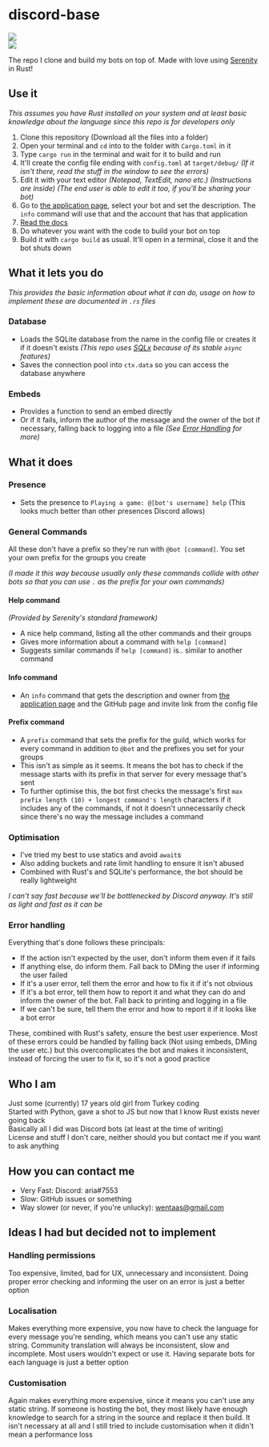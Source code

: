 # discord-base
[![](https://img.shields.io/static/v1?color=f48fb1&labelColor=f48fb1&label=discord&message=join&logo=discord&logoColor=ffffff&style=for-the-badge)](https://discord.gg/u6NyRUnNED)  
[![](https://img.shields.io/static/v1?color=f48fb1&labelColor=f48fb1&label=docs‎‎‎‎‎‎‎‎‎‎‎&message=read&logo=rust&style=for-the-badge)](https://aria-7553.github.io/discord-base/discord_base)

The repo I clone and build my bots on top of. Made with love using [Serenity](https://github.com/serenity-rs/serenity) in Rust!

## Use it
*This assumes you have Rust installed on your system and at least basic knowledge about the language since this repo is for developers only*
1. Clone this repository (Download all the files into a folder)
2. Open your terminal and `cd` into to the folder with `Cargo.toml` in it
3. Type `cargo run` in the terminal and wait for it to build and run
4. It'll create the config file ending with `config.toml` at `target/debug/` *(If it isn't there, read the stuff in the window to see the errors)*
5. Edit it with your text editor *(Notepad, TextEdit, nano etc.)* *(Instructions are inside)* *(The end user is able to edit it too, if you'll be sharing your bot)*
6. Go to [the application page](https://discord.com/developers/applications), select your bot and set the description. The `info` command will use that and the account that has that application
7. [Read the docs](https://aria-7553.github.io/discord-base/discord_base/)
8. Do whatever you want with the code to build your bot on top
9. Build it with `cargo build` as usual. It'll open in a terminal, close it and the bot shuts down

## What it lets you do
*This provides the basic information about what it can do, usage on how to implement these are documented in `.rs` files*
### Database
- Loads the SQLite database from the name in the config file or creates it if it doesn't exists *(This repo uses [SQLx](https://github.com/launchbadge/sqlx) because of its stable `async` features)*
- Saves the connection pool into `ctx.data` so you can access the database anywhere
### Embeds
- Provides a function to send an embed directly
- Or if it fails, inform the author of the message and the owner of the bot if necessary, falling back to logging into a file *(See [Error Handling](#error-handling) for more)*

## What it does

### Presence
- Sets the presence to `Playing a game: @[bot's username] help` (This looks much better than other presences Discord allows)

### General Commands
All these don't have a prefix so they're run with `@bot [command]`. You set your own prefix for the groups you create

*(I made it this way because usually only these commands collide with other bots so that you can use `.` as the prefix for your own commands)*

#### Help command

*(Provided by Serenity's standard framework)*

- A nice help command, listing all the other commands and their groups
- Gives more information about a command with `help [command]`
- Suggests similar commands if `help [command]` is.. similar to another command

#### Info command
- An `info` command that gets the description and owner from [the application page](https://discord.com/developers/applications) and the GitHub page and invite link from the config file

#### Prefix command
- A `prefix` command that sets the prefix for the guild, which works for every command in addition to `@bot` and the prefixes you set for your groups
- This isn't as simple as it seems. It means the bot has to check if the message starts with its prefix in that server for every message that's sent
- To further optimise this, the bot first checks the message's first `max prefix length (10) + longest command's length` characters if it includes any of the commands, if not it doesn't unnecessarily check since there's no way the message includes a command

### Optimisation
- I've tried my best to use statics and avoid `await`s
- Also adding buckets and rate limit handling to ensure it isn't abused
- Combined with Rust's and SQLite's performance, the bot should be really lightweight

*I can't say fast because we'll be bottlenecked by Discord anyway. It's still as light and fast as it can be*

### Error handling
Everything that's done follows these principals:
- If the action isn't expected by the user, don't inform them even if it fails
- If anything else, do inform them. Fall back to DMing the user if informing the user failed
- If it's a user error, tell them the error and how to fix it if it's not obvious
- If it's a bot error, tell them how to report it and what they can do and inform the owner of the bot. Fall back to printing and logging in a file
- If we can't be sure, tell them the error and how to report it if it looks like a bot error  

These, combined with Rust's safety, ensure the best user experience. Most of these errors could be handled by falling back (Not using embeds, DMing the user etc.) but this overcomplicates the bot and makes it inconsistent, instead of forcing the user to fix it, so it's not a good practice

## Who I am
Just some (currently) 17 years old girl from Turkey coding  
Started with Python, gave a shot to JS but now that I know Rust exists never going back  
Basically all I did was Discord bots (at least at the time of writing)  
License and stuff I don't care, neither should you but contact me if you want to ask anything

## How you can contact me
- Very Fast: Discord: aria#7553
- Slow: GitHub issues or something
- Way slower (or never, if you're unlucky): wentaas@gmail.com

## Ideas I had but decided not to implement

### Handling permissions
Too expensive, limited, bad for UX, unnecessary and inconsistent. Doing proper error checking and informing the user on an error is just a better option

### Localisation
Makes everything more expensive, you now have to check the language for every message you're sending, which means you can't use any static string. Community translation will always be inconsistent, slow and incomplete. Most users wouldn't expect or use it. Having separate bots for each language is just a better option

### Customisation
Again makes everything more expensive, since it means you can't use any static string. If someone is hosting the bot, they most likely have enough knowledge to search for a string in the source and replace it then build. It isn't necessary at all and I still tried to include customisation when it didn't mean a performance loss

[docs]: https://docs.rs/serenity

